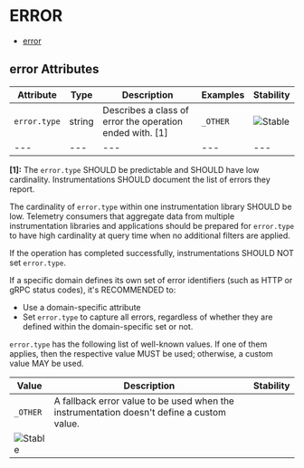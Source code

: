 
<!--- Hugo front matter used to generate the website version of this page:
--->

# ERROR

- [error](#error)


## error Attributes

| Attribute  | Type | Description  | Examples  | Stability |
|---|---|---|---|---|
| `error.type` |  string | Describes a class of error the operation ended with. [1] | `_OTHER` | ![Stable](https://img.shields.io/badge/-stable-lightgreen) |
|---|---|---|---|---|

**[1]:** The `error.type` SHOULD be predictable and SHOULD have low cardinality.
Instrumentations SHOULD document the list of errors they report.

The cardinality of `error.type` within one instrumentation library SHOULD be low.
Telemetry consumers that aggregate data from multiple instrumentation libraries and applications
should be prepared for `error.type` to have high cardinality at query time when no
additional filters are applied.

If the operation has completed successfully, instrumentations SHOULD NOT set `error.type`.

If a specific domain defines its own set of error identifiers (such as HTTP or gRPC status codes),
it's RECOMMENDED to:

* Use a domain-specific attribute
* Set `error.type` to capture all errors, regardless of whether they are defined within the domain-specific set or not.


`error.type` has the following list of well-known values. If one of them applies, then the respective value MUST be used; otherwise, a custom value MAY be used.

| Value  | Description | Stability |
|---|---|---|
| `_OTHER` | A fallback error value to be used when the instrumentation doesn't define a custom value.
 |  ![Stable](https://img.shields.io/badge/-stable-lightgreen) |

